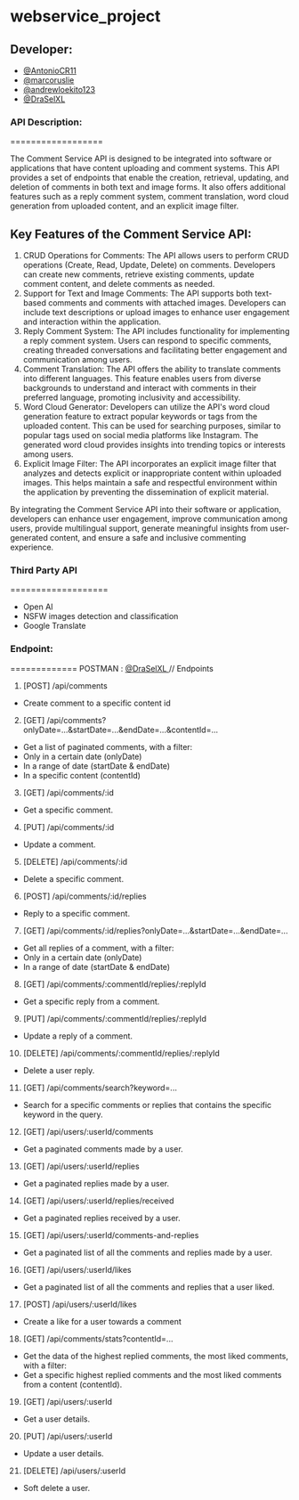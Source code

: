 # webservice_project

## Developer:

- [@AntonioCR11](https://www.github.com/AntonioCR11)
- [@marcoruslie](https://www.github.com/marcoruslie)
- [@andrewloekito123](https://www.github.com/andrewloekito123)
- [@DraSelXL ](https://www.github.com/DraSelXL )


### API Description:
==================

The Comment Service API is designed to be integrated into software or applications that have content uploading and comment systems. This API provides a set of endpoints that enable the creation, retrieval, updating, and deletion of comments in both text and image forms. It also offers additional features such as a reply comment system, comment translation, word cloud generation from uploaded content, and an explicit image filter.

## Key Features of the Comment Service API:

1. CRUD Operations for Comments: The API allows users to perform CRUD operations (Create, Read, Update, Delete) on comments. Developers can create new comments, retrieve existing comments, update comment content, and delete comments as needed.
2. Support for Text and Image Comments: The API supports both text-based comments and comments with attached images. Developers can include text descriptions or upload images to enhance user engagement and interaction within the application.
3. Reply Comment System: The API includes functionality for implementing a reply comment system. Users can respond to specific comments, creating threaded conversations and facilitating better engagement and communication among users.
4. Comment Translation: The API offers the ability to translate comments into different languages. This feature enables users from diverse backgrounds to understand and interact with comments in their preferred language, promoting inclusivity and accessibility.
5. Word Cloud Generator: Developers can utilize the API's word cloud generation feature to extract popular keywords or tags from the uploaded content. This can be used for searching purposes, similar to popular tags used on social media platforms like Instagram. The generated word cloud provides insights into trending topics or interests among users.
6. Explicit Image Filter: The API incorporates an explicit image filter that analyzes and detects explicit or inappropriate content within uploaded images. This helps maintain a safe and respectful environment within the application by preventing the dissemination of explicit material.

By integrating the Comment Service API into their software or application, developers can enhance user engagement, improve communication among users, provide multilingual support, generate meaningful insights from user-generated content, and ensure a safe and inclusive commenting experience.

### Third Party API
===================
- Open AI
- NSFW images detection and classification
- Google Translate

### Endpoint:
=============
POSTMAN : [@DraSelXL ](https://www.github.com/DraSelXL )
// Endpoints
1. [POST]  /api/comments
 - Create comment to a specific content id

2. [GET]  /api/comments?onlyDate=...&startDate=...&endDate=...&contentId=...
 - Get a list of paginated comments, with a filter:
  - Only in a certain date (onlyDate)
  - In a range of date  (startDate & endDate)
  - In a specific content  (contentId)
  
3. [GET]  /api/comments/:id
 - Get a specific comment.
  
4. [PUT]  /api/comments/:id
 - Update a comment.

5. [DELETE] /api/comments/:id
 - Delete a specific comment.
 
6. [POST]  /api/comments/:id/replies
 - Reply to a specific comment.

7. [GET]  /api/comments/:id/replies?onlyDate=...&startDate=...&endDate=...
 - Get all replies of a comment, with a filter:
  - Only in a certain date (onlyDate)
  - In a range of date  (startDate & endDate)

8. [GET]  /api/comments/:commentId/replies/:replyId
 - Get a specific reply from a comment.

9. [PUT]  /api/comments/:commentId/replies/:replyId
 - Update a reply of a comment.
 
10. [DELETE] /api/comments/:commentId/replies/:replyId
 - Delete a user reply.
 
11. [GET]  /api/comments/search?keyword=...
 - Search for a specific comments or replies that contains the specific keyword in the query.
 
12. [GET]  /api/users/:userId/comments
 - Get a paginated comments made by a user.
 
13. [GET]  /api/users/:userId/replies
 - Get a paginated replies made by a user.
 
14. [GET]  /api/users/:userId/replies/received
 - Get a paginated replies received by a user.

15. [GET]  /api/users/:userId/comments-and-replies
 - Get a paginated list of all the comments and replies made by a user.
 
16. [GET]  /api/users/:userId/likes
 - Get a paginated list of all the comments and replies that a user liked.
 
17. [POST]  /api/users/:userId/likes
 - Create a like for a user towards a comment
 
18. [GET]  /api/comments/stats?contentId=...
 - Get the data of the highest replied comments, the most liked comments, with a filter:
  - Get a specific highest replied comments and the most liked comments from a content (contentId).

19. [GET]  /api/users/:userId
 - Get a user details.
 
20. [PUT]  /api/users/:userId
 - Update a user details.
 
21. [DELETE] /api/users/:userId
 - Soft delete a user.
